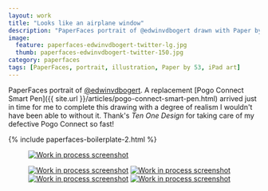 ```yaml
---
layout: work
title: "Looks like an airplane window"
description: "PaperFaces portrait of @edwinvdbogert drawn with Paper by 53 on an iPad."
image: 
  feature: paperfaces-edwinvdbogert-twitter-lg.jpg
  thumb: paperfaces-edwinvdbogert-twitter-150.jpg
category: paperfaces
tags: [PaperFaces, portrait, illustration, Paper by 53, iPad art]
---
```


PaperFaces portrait of [@edwinvdbogert](http://twitter.com/edwinvdbogert). A replacement [Pogo Connect Smart Pen]({{ site.url }}/articles/pogo-connect-smart-pen.html) arrived just in time for me to complete this drawing with a degree of realism I wouldn't have been able to without it. Thank's *Ten One Design* for taking care of my defective Pogo Connect so fast!

{% include paperfaces-boilerplate-2.html %}

<figure>
	<a href="{{ site.url }}/images/paperfaces-edwinvdbogert-process-1-lg.jpg"><img src="{{ site.url }}/images/paperfaces-edwinvdbogert-process-1-600.jpg" alt="Work in process screenshot"></a>
</figure>

<figure class="half">
	<a href="{{ site.url }}/images/paperfaces-edwinvdbogert-process-2-lg.jpg"><img src="{{ site.url }}/images/paperfaces-edwinvdbogert-process-2-600.jpg" alt="Work in process screenshot"></a>
	<a href="{{ site.url }}/images/paperfaces-edwinvdbogert-process-3-lg.jpg"><img src="{{ site.url }}/images/paperfaces-edwinvdbogert-process-3-600.jpg" alt="Work in process screenshot"></a>
	<a href="{{ site.url }}/images/paperfaces-edwinvdbogert-process-4-lg.jpg"><img src="{{ site.url }}/images/paperfaces-edwinvdbogert-process-4-600.jpg" alt="Work in process screenshot"></a>
	<a href="{{ site.url }}/images/paperfaces-edwinvdbogert-process-5-lg.jpg"><img src="{{ site.url }}/images/paperfaces-edwinvdbogert-process-5-600.jpg" alt="Work in process screenshot"></a>
</figure>
